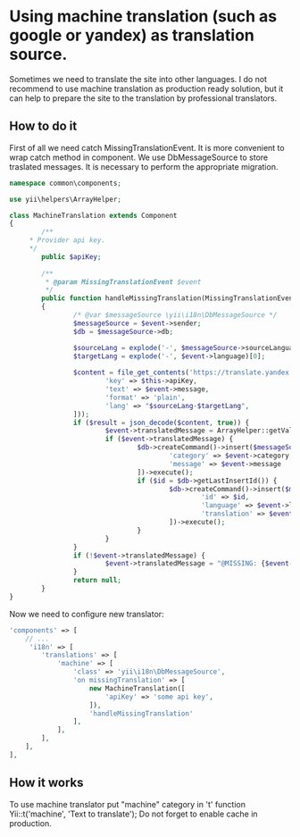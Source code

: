 Using machine translation (such as google or yandex) as translation source.
================================

Sometimes we need to translate the site into other languages.
I do not recommend to use machine translation as production ready solution, but it can help to prepare the site to the translation by professional translators.


## How to do it

First of all we need catch MissingTranslationEvent. It is more convenient to wrap catch method in component.
We use DbMessageSource to store traslated messages. It is necessary to perform the appropriate migration.

```php
namespace common\components;

use yii\helpers\ArrayHelper;

class MachineTranslation extends Component
{
        /**
	 * Provider api key.
	 */
        public $apiKey;
    
        /**
         * @param MissingTranslationEvent $event
         */
        public function handleMissingTranslation(MissingTranslationEvent $event)
        {
                /* @var $messageSource \yii\i18n\DbMessageSource */
                $messageSource = $event->sender;
                $db = $messageSource->db;

                $sourceLang = explode('-', $messageSource->sourceLanguage)[0];
                $targetLang = explode('-', $event->language)[0];
        
                $content = file_get_contents('https://translate.yandex.net/api/v1.5/tr.json/translate?' . http_build_query([
                        'key' => $this->apiKey,
                        'text' => $event->message,
                        'format' => 'plain',
                        'lang' => "$sourceLang-$targetLang",
                ]));
                if ($result = json_decode($content, true)) {
                        $event->translatedMessage = ArrayHelper::getValue($result, 'text.0');
                        if ($event->translatedMessage) {
                                $db->createCommand()->insert($messageSource->sourceMessageTable, [
                                        'category' => $event->category, 
                                        'message' => $event->message            
                                ])->execute();
                                if ($id = $db->getLastInsertId()) {
                                        $db->createCommand()->insert($messageSource->messageTable, [
                                                'id' => $id,
                                                'language' => $event->language,
                                                'translation' => $event->translatedMessage
                                        ])->execute();
                                }
                        }
                }
                if (!$event->translatedMessage) {
                        $event->translatedMessage = "@MISSING: {$event->category}.{$event->message} FOR LANGUAGE {$event->language} @";
                }
                return null;
        }
}
```

Now we need to configure new translator:

```php
'components' => [
    // ...
     'i18n' => [
		'translations' => [
			'machine' => [
				'class' => 'yii\i18n\DbMessageSource',
				'on missingTranslation' => [
					new MachineTranslation([
						'apiKey' => 'some api key',
					]), 
					'handleMissingTranslation'
				],
			],
		],
	],
],
```

## How it works

To use machine translator put "machine" category in 't' function Yii::t('machine', 'Text to translate');
Do not forget to enable cache in production.
